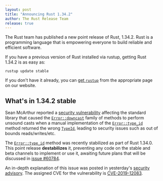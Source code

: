 ```yaml
---
layout: post
title: "Announcing Rust 1.34.2"
author: The Rust Release Team
release: true
---
```


The Rust team has published a new point release of Rust, 1.34.2. Rust is a
programming language that is empowering everyone to build reliable and
efficient software.

If you have a previous version of Rust installed via rustup, getting Rust
1.34.2 is as easy as:

```console
rustup update stable
```

If you don't have it already, you can [get `rustup`][install] from the
appropriate page on our website.

[install]: https://www.rust-lang.org/install.html
[notes]: https://github.com/rust-lang/rust/blob/stable/RELEASES.md#version-1342-2019-05-14

## What's in 1.34.2 stable

Sean McArthur reported a [security vulnerability][ml] affecting the standard
library that caused the [`Error::downcast`][Error::downcast] family of methods
to perform unsound casts when a manual implementation of the
[`Error::type_id`][Error::type_id] method returned the wrong
[`TypeId`][TypeId], leading to security issues such as out of bounds
reads/writes/etc.

The [`Error::type_id`][Error::type_id] method was recently stabilized as part
of Rust 1.34.0. This point release **destabilizes** it, preventing any code on
the stable and beta channels to implement or use it, awaiting future plans that
will be discussed in [issue #60784][60784].

An in-depth explanation of this issue was posted in yesterday's [security
advisory][ml]. The assigned CVE for the vulnerability is [CVE-2019-12083][cve].

[ml]: https://groups.google.com/d/msg/rustlang-security-announcements/aZabeCMUv70/-2Y6-SL6AQAJ
[Error::downcast]: https://doc.rust-lang.org/stable/std/error/trait.Error.html#method.downcast
[Error::type_id]: https://doc.rust-lang.org/stable/std/error/trait.Error.html#method.type_id
[TypeId]: https://doc.rust-lang.org/stable/std/any/struct.TypeId.html
[60784]: https://github.com/rust-lang/rust/issues/60784
[cve]: https://cve.mitre.org/cgi-bin/cvename.cgi?name=CVE-2019-12083
